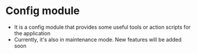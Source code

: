 # Config module

- It is a config module that provides some useful tools or action scripts for the application
- Currently, it's also in maintenance mode. New features will be added soon
